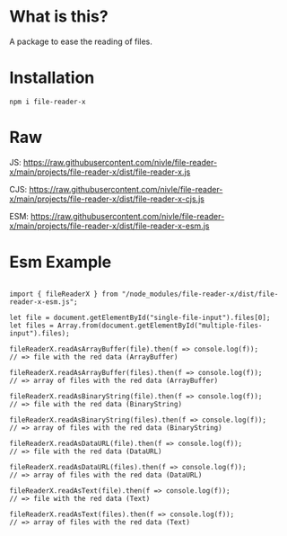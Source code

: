 # What is this?

A package to ease the reading of files.

# Installation

 `npm i file-reader-x`

# Raw

JS: https://raw.githubusercontent.com/nivle/file-reader-x/main/projects/file-reader-x/dist/file-reader-x.js

CJS: https://raw.githubusercontent.com/nivle/file-reader-x/main/projects/file-reader-x/dist/file-reader-x-cjs.js

ESM: https://raw.githubusercontent.com/nivle/file-reader-x/main/projects/file-reader-x/dist/file-reader-x-esm.js

# Esm Example

```

import { fileReaderX } from "/node_modules/file-reader-x/dist/file-reader-x-esm.js";

let file = document.getElementById("single-file-input").files[0];
let files = Array.from(document.getElementById("multiple-files-input").files);

fileReaderX.readAsArrayBuffer(file).then(f => console.log(f));
// => file with the red data (ArrayBuffer)

fileReaderX.readAsArrayBuffer(files).then(f => console.log(f));
// => array of files with the red data (ArrayBuffer)

fileReaderX.readAsBinaryString(file).then(f => console.log(f));
// => file with the red data (BinaryString)

fileReaderX.readAsBinaryString(files).then(f => console.log(f));
// => array of files with the red data (BinaryString)

fileReaderX.readAsDataURL(file).then(f => console.log(f));
// => file with the red data (DataURL)

fileReaderX.readAsDataURL(files).then(f => console.log(f));
// => array of files with the red data (DataURL)

fileReaderX.readAsText(file).then(f => console.log(f));
// => file with the red data (Text)

fileReaderX.readAsText(files).then(f => console.log(f));
// => array of files with the red data (Text)

```